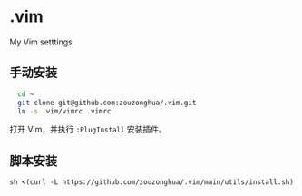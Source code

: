# .vim
My Vim setttings

## 手动安装

```sh
  cd ~
  git clone git@github.com:zouzonghua/.vim.git
  ln -s .vim/vimrc .vimrc
```

打开 Vim，并执行 `:PlugInstall` 安装插件。

## 脚本安装

```
sh <(curl -L https://github.com/zouzonghua/.vim/main/utils/install.sh)
```

